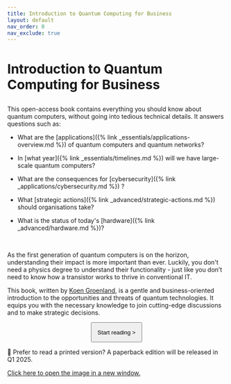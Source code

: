```yaml
---
title: Introduction to Quantum Computing for Business
layout: default
nav_order: 0
nav_exclude: true
---
```


<!-- <img src=" {{ site.baseurl }}/site-img/header-logo.webp" width="700" /> -->


<h1 style="font-size:30px !important; margin-bottom:1em;"> Introduction to Quantum Computing for Business </h1>


This open-access book contains everything you should know about quantum
computers, without going into tedious technical details. It answers questions such as:

- What are the [applications]({% link _essentials/applications-overview.md %}) of quantum computers and quantum networks?

- In [what year]({% link _essentials/timelines.md %}) will we have large-scale quantum computers?

- What are the consequences for [cybersecurity]({% link _applications/cybersecurity.md %}) ?

- What [strategic actions]({% link _advanced/strategic-actions.md %}) should organisations take? 

- What is the status of today's [hardware]({% link _advanced/hardware.md %})?
<br>

As the first generation of quantum computers is on the horizon, understanding their impact is more important than ever. Luckily, you don't need a physics degree to understand their functionality - just like you don’t need to know how a transistor works to thrive in conventional IT. 

This book, written by [Koen Groenland](https://www.koengroenland.com), is a gentle and business-oriented introduction to the opportunities and threats of quantum technologies. It equips you with the necessary knowledge to join cutting-edge discussions and to make strategic decisions. 

<center>
<a href="{{ site.baseurl }}/essentials/preface"><button class="btn fs-5 btn-outline" style="padding:1em;">Start reading > </button></a>
</center>

📖 Prefer to read a printed version? A paperback edition will be released in Q1 2025.


[Click here to open the image in a new window. ](https://{baseurl}/img/timelines/long-term-inforgraphic.webp)